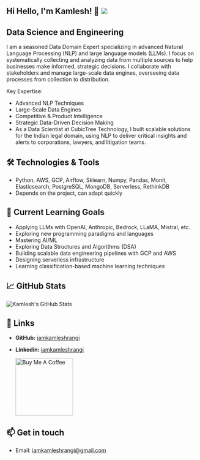 ## Hi Hello, I'm Kamlesh! 👋 ![](https://komarev.com/ghpvc/?username=iamkamleshrangi)

## Data Science and Engineering

I am a seasoned Data Domain Expert specializing in advanced Natural Language Processing (NLP) and large language models (LLMs). I focus on systematically collecting and analyzing data from multiple sources to help businesses make informed, strategic decisions. I collaborate with stakeholders and manage large-scale data engines, overseeing data processes from collection to distribution.

Key Expertise:
- Advanced NLP Techniques
- Large-Scale Data Engines
- Competitive & Product Intelligence
- Strategic Data-Driven Decision Making
- As a Data Scientist at CubicTree Technology, I built scalable solutions for the Indian legal domain, using NLP to deliver critical insights and alerts to corporations, lawyers, and litigation teams.

## 🛠️ Technologies & Tools
- Python, AWS, GCP, Airflow, Sklearn, Numpy, Pandas, Monit, Elasticsearch, PostgreSQL, MongoDB, Serverless, RethinkDB
- Depends on the project, can adapt quickly 

## 🌱 Current Learning Goals

- Applying LLMs with OpenAI, Anthropic, Bedrock, LLaMA, Mistral, etc.
- Exploring new programming paradigms and languages
- Mastering AI/ML
- Exploring Data Structures and Algorithms (DSA)
- Building scalable data engineering pipelines with GCP and AWS
- Designing serverless infrastructure
- Learning classification-based machine learning techniques

## 📈 GitHub Stats

![Kamlesh's GitHub Stats](https://github-readme-stats.vercel.app/api?username=iamkamleshrangi&show_icons=true&hide_title=true&count_private=true&hide=prs&theme=dark)

## 🔗 Links
- **GitHub:** [iamkamleshrangi](https://github.com/iamkamleshrangi)
- **Linkedin:** [iamkamleshrangi](https://www.linkedin.com/in/iamkamleshrangi/)

  <a href="https://www.buymeacoffee.com/iamkamleshrangi" target="_blank"><img src="https://cdn.buymeacoffee.com/buttons/v2/default-red.png" alt="Buy Me A Coffee" width="150" ></a>

## 📫 Get in touch
- Email: iamkamleshrangi@gmail.com


